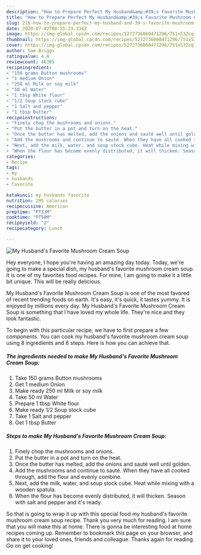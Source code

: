 ```yaml
---
description: "How to Prepare Perfect My Husband&amp;#39;s Favorite Mushroom Cream Soup"
title: "How to Prepare Perfect My Husband&amp;#39;s Favorite Mushroom Cream Soup"
slug: 216-how-to-prepare-perfect-my-husband-and-39-s-favorite-mushroom-cream-soup
date: 2020-07-02T08:55:23.334Z
image: https://img-global.cpcdn.com/recipes/5272736860471296/751x532cq70/my-husbands-favorite-mushroom-cream-soup-recipe-main-photo.jpg
thumbnail: https://img-global.cpcdn.com/recipes/5272736860471296/751x532cq70/my-husbands-favorite-mushroom-cream-soup-recipe-main-photo.jpg
cover: https://img-global.cpcdn.com/recipes/5272736860471296/751x532cq70/my-husbands-favorite-mushroom-cream-soup-recipe-main-photo.jpg
author: Sam Briggs
ratingvalue: 4.8
reviewcount: 46385
recipeingredient:
- "150 grams Button mushrooms"
- "1 medium Onion"
- "250 ml Milk or soy milk"
- "50 ml Water"
- "1 tbsp White flour"
- "1/2 Soup stock cube"
- "1 Salt and pepper"
- "1 tbsp Butter"
recipeinstructions:
- "Finely chop the mushrooms and onions."
- "Put the butter in a pot and turn on the heat."
- "Once the butter has melted, add the onions and sauté well until golden."
- "Add the mushrooms and continue to sauté. When they have all cooked through, add the flour and evenly combine."
- "Next, add the milk, water, and soup stock cube. Heat while mixing with a wooden spatula."
- "When the flour has become evenly distributed, it will thicken. Season with salt and pepper and it&#39;s ready."
categories:
- Recipe
tags:
- my
- husbands
- favorite

katakunci: my husbands favorite 
nutrition: 295 calories
recipecuisine: American
preptime: "PT33M"
cooktime: "PT50M"
recipeyield: "2"
recipecategory: Lunch

---
```



![My Husband&#39;s Favorite Mushroom Cream Soup](https://img-global.cpcdn.com/recipes/5272736860471296/751x532cq70/my-husbands-favorite-mushroom-cream-soup-recipe-main-photo.jpg)

Hey everyone, I hope you're having an amazing day today. Today, we're going to make a special dish, my husband&#39;s favorite mushroom cream soup. It is one of my favorites food recipes. For mine, I am going to make it a little bit unique. This will be really delicious.

My Husband&#39;s Favorite Mushroom Cream Soup is one of the most favored of recent trending foods on earth. It's easy, it's quick, it tastes yummy. It is enjoyed by millions every day. My Husband&#39;s Favorite Mushroom Cream Soup is something that I have loved my whole life. They're nice and they look fantastic.




To begin with this particular recipe, we have to first prepare a few components. You can cook my husband&#39;s favorite mushroom cream soup using 8 ingredients and 6 steps. Here is how you can achieve that.

<!--inarticleads1-->

##### The ingredients needed to make My Husband&#39;s Favorite Mushroom Cream Soup:

1. Take 150 grams Button mushrooms
1. Get 1 medium Onion
1. Make ready 250 ml Milk or soy milk
1. Take 50 ml Water
1. Prepare 1 tbsp White flour
1. Make ready 1/2 Soup stock cube
1. Take 1 Salt and pepper
1. Get 1 tbsp Butter




<!--inarticleads2-->

##### Steps to make My Husband&#39;s Favorite Mushroom Cream Soup:

1. Finely chop the mushrooms and onions.
1. Put the butter in a pot and turn on the heat.
1. Once the butter has melted, add the onions and sauté well until golden.
1. Add the mushrooms and continue to sauté. When they have all cooked through, add the flour and evenly combine.
1. Next, add the milk, water, and soup stock cube. Heat while mixing with a wooden spatula.
1. When the flour has become evenly distributed, it will thicken. Season with salt and pepper and it&#39;s ready.




So that is going to wrap it up with this special food my husband&#39;s favorite mushroom cream soup recipe. Thank you very much for reading. I am sure that you will make this at home. There is gonna be interesting food at home recipes coming up. Remember to bookmark this page on your browser, and share it to your loved ones, friends and colleague. Thanks again for reading. Go on get cooking!

